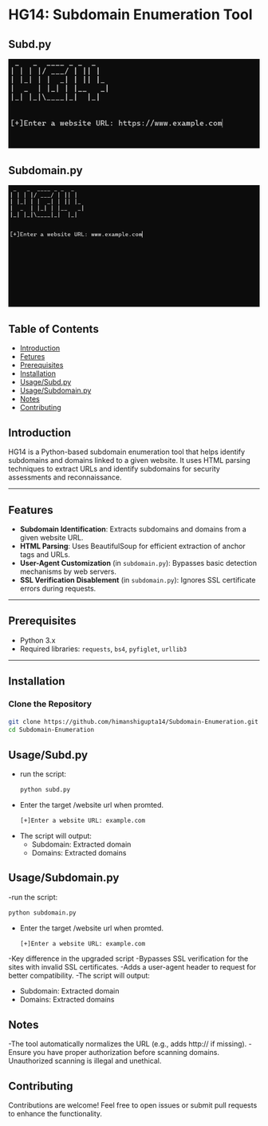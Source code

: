 # HG14: Subdomain Enumeration Tool
## Subd.py
![Subdomain-Enumeration](picture.png)
## Subdomain.py
![Subdomain-Enumeration](picture2.png)

## Table of Contents
- [Introduction](#introduction)
- [Fetures](#features)
- [Prerequisites](#prerequisites)
- [Installation](#installation)
- [Usage/Subd.py](#usage/subd.py)
- [Usage/Subdomain.py](#usage/subdomain.py)
- [Notes](#notes)
- [Contributing](#contributing)
## Introduction 
HG14 is a Python-based subdomain enumeration tool that helps identify subdomains and domains linked to a given website. It uses HTML parsing techniques to extract URLs and identify subdomains for security assessments and reconnaissance.

---

## Features

- **Subdomain Identification**: Extracts subdomains and domains from a given website URL.
- **HTML Parsing**: Uses BeautifulSoup for efficient extraction of anchor tags and URLs.
- **User-Agent Customization** (in `subdomain.py`): Bypasses basic detection mechanisms by web servers.
- **SSL Verification Disablement** (in `subdomain.py`): Ignores SSL certificate errors during requests.

---

## Prerequisites

- Python 3.x
- Required libraries: `requests`, `bs4`, `pyfiglet`, `urllib3`

---

## Installation

### Clone the Repository

```bash
git clone https://github.com/himanshigupta14/Subdomain-Enumeration.git
cd Subdomain-Enumeration
```
## Usage/Subd.py
- run the script:
  ```bash
  python subd.py
- Enter the target /website url when promted.
  ```bash
  [+]Enter a website URL: example.com
  ```
- The script will output:
    - Subdomain: Extracted domain 
    - Domains: Extracted domains
## Usage/Subdomain.py
-run the script:
  ```bash
  python subdomain.py
  ```
- Enter the target /website url when promted.
  ```bash
  [+]Enter a website URL: example.com
  ```
-Key difference in the upgraded script
  -Bypasses SSL verification for the sites with invalid SSL certificates.
  -Adds a user-agent header to request for better compatibility.
-The script will output:
  - Subdomain: Extracted domain 
  - Domains: Extracted domains
## Notes
-The tool automatically normalizes the URL (e.g., adds http:// if missing).
-Ensure you have proper authorization before scanning domains. Unauthorized scanning is illegal and unethical.

## Contributing
Contributions are welcome! Feel free to open issues or submit pull requests to enhance the functionality.
